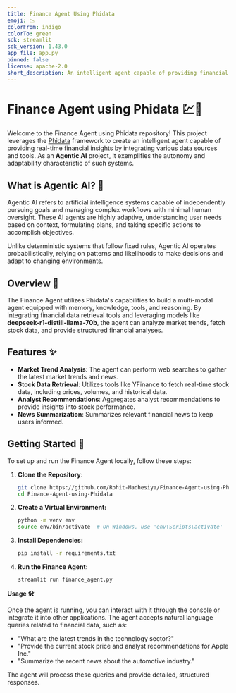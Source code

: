 ```yaml
---
title: Finance Agent Using Phidata
emoji: 📉
colorFrom: indigo
colorTo: green
sdk: streamlit
sdk_version: 1.43.0
app_file: app.py
pinned: false
license: apache-2.0
short_description: An intelligent agent capable of providing financial insights
---
```


# Finance Agent using Phidata 💹🤖

Welcome to the Finance Agent using Phidata repository! This project leverages the [Phidata](https://github.com/agno-agi/phidata) framework to create an intelligent agent capable of providing real-time financial insights by integrating various data sources and tools. As an **Agentic AI** project, it exemplifies the autonomy and adaptability characteristic of such systems.

## What is Agentic AI? 🧠

Agentic AI refers to artificial intelligence systems capable of independently pursuing goals and managing complex workflows with minimal human oversight. These AI agents are highly adaptive, understanding user needs based on context, formulating plans, and taking specific actions to accomplish objectives.

Unlike deterministic systems that follow fixed rules, Agentic AI operates probabilistically, relying on patterns and likelihoods to make decisions and adapt to changing environments.

## Overview 📝

The Finance Agent utilizes Phidata's capabilities to build a multi-modal agent equipped with memory, knowledge, tools, and reasoning. By integrating financial data retrieval tools and leveraging models like **deepseek-r1-distill-llama-70b**, the agent can analyze market trends, fetch stock data, and provide structured financial analyses.

## Features ✨

- **Market Trend Analysis**: The agent can perform web searches to gather the latest market trends and news.
- **Stock Data Retrieval**: Utilizes tools like YFinance to fetch real-time stock data, including prices, volumes, and historical data.
- **Analyst Recommendations**: Aggregates analyst recommendations to provide insights into stock performance.
- **News Summarization**: Summarizes relevant financial news to keep users informed.

## Getting Started 🚀

To set up and run the Finance Agent locally, follow these steps:

1. **Clone the Repository**:

   ```bash
   git clone https://github.com/Rohit-Madhesiya/Finance-Agent-using-Phidata.git
   cd Finance-Agent-using-Phidata

2. **Create a Virtual Environment:**

    ```bash
    python -m venv env
    source env/bin/activate  # On Windows, use 'env\Scripts\activate'
    ```
    
3. **Install Dependencies:**

    ```bash
    pip install -r requirements.txt
    ```

4. **Run the Finance Agent:**

    ```bash
    streamlit run finance_agent.py

    
**Usage 🛠️**

Once the agent is running, you can interact with it through the console or integrate it into other applications. The agent accepts natural language queries related to financial data, such as:

* "What are the latest trends in the technology sector?"
* "Provide the current stock price and analyst recommendations for Apple Inc."
* "Summarize the recent news about the automotive industry."

The agent will process these queries and provide detailed, structured responses.
